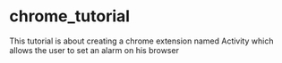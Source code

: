 # chrome_tutorial

This tutorial is about creating a chrome extension named Activity which allows the user to set an alarm on his browser